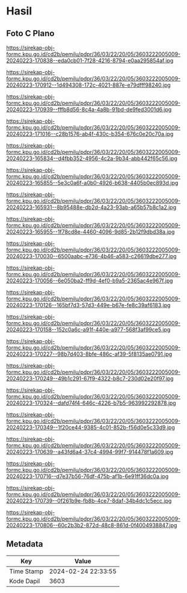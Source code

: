 # Hasil

## Foto C Plano

https://sirekap-obj-formc.kpu.go.id/cd2b/pemilu/pdpr/36/03/22/20/05/3603222005009-20240223-170838--eda0cb01-7f28-4216-8794-e0aa295854af.jpg

https://sirekap-obj-formc.kpu.go.id/cd2b/pemilu/pdpr/36/03/22/20/05/3603222005009-20240223-170912--1d494308-172c-4021-887e-e79dfff98240.jpg

https://sirekap-obj-formc.kpu.go.id/cd2b/pemilu/pdpr/36/03/22/20/05/3603222005009-20240223-170939--fffb8d56-8c4a-4a8b-91bd-de9fed3001d6.jpg

https://sirekap-obj-formc.kpu.go.id/cd2b/pemilu/pdpr/36/03/22/20/05/3603222005009-20240223-171016--c28b1576-ab4f-430c-b354-676c0e20c70a.jpg

https://sirekap-obj-formc.kpu.go.id/cd2b/pemilu/pdpr/36/03/22/20/05/3603222005009-20240223-165834--d4fbb352-4956-4c2a-9b34-abb442f65c56.jpg

https://sirekap-obj-formc.kpu.go.id/cd2b/pemilu/pdpr/36/03/22/20/05/3603222005009-20240223-165855--5e3c0a6f-a0b0-4926-b638-4405b0ec893d.jpg

https://sirekap-obj-formc.kpu.go.id/cd2b/pemilu/pdpr/36/03/22/20/05/3603222005009-20240223-165931--8b95488e-db2d-4a23-93ab-a65b57b8c1a2.jpg

https://sirekap-obj-formc.kpu.go.id/cd2b/pemilu/pdpr/36/03/22/20/05/3603222005009-20240223-165955--1f78cd8e-4460-4096-9d85-2b12f9dbd38a.jpg

https://sirekap-obj-formc.kpu.go.id/cd2b/pemilu/pdpr/36/03/22/20/05/3603222005009-20240223-170030--6500aabc-e736-4b46-a583-c26619dbe277.jpg

https://sirekap-obj-formc.kpu.go.id/cd2b/pemilu/pdpr/36/03/22/20/05/3603222005009-20240223-170056--6e050ba2-ff9d-4ef0-b9a5-2365ac4e967f.jpg

https://sirekap-obj-formc.kpu.go.id/cd2b/pemilu/pdpr/36/03/22/20/05/3603222005009-20240223-170126--165bf7d3-57d3-449e-b67e-fe8c39af6183.jpg

https://sirekap-obj-formc.kpu.go.id/cd2b/pemilu/pdpr/36/03/22/20/05/3603222005009-20240223-170158--152c0a6c-a91f-440e-a977-568f3af99ce5.jpg

https://sirekap-obj-formc.kpu.go.id/cd2b/pemilu/pdpr/36/03/22/20/05/3603222005009-20240223-170227--98b7d403-8bfe-486c-af39-5f8135ae0791.jpg

https://sirekap-obj-formc.kpu.go.id/cd2b/pemilu/pdpr/36/03/22/20/05/3603222005009-20240223-170249--49b1c291-67f9-4322-b8c7-230d02e20f97.jpg

https://sirekap-obj-formc.kpu.go.id/cd2b/pemilu/pdpr/36/03/22/20/05/3603222005009-20240223-170324--dafd74f4-646c-4226-b7b5-963992292878.jpg

https://sirekap-obj-formc.kpu.go.id/cd2b/pemilu/pdpr/36/03/22/20/05/3603222005009-20240223-170349--1f20ce44-9385-4c01-852b-f56d0e5c33d9.jpg

https://sirekap-obj-formc.kpu.go.id/cd2b/pemilu/pdpr/36/03/22/20/05/3603222005009-20240223-170639--a43fd6a4-37c4-4994-99f7-914478f1a609.jpg

https://sirekap-obj-formc.kpu.go.id/cd2b/pemilu/pdpr/36/03/22/20/05/3603222005009-20240223-170716--d7e37b56-76df-475b-af1b-6e91ff36dc0a.jpg

https://sirekap-obj-formc.kpu.go.id/cd2b/pemilu/pdpr/36/03/22/20/05/3603222005009-20240223-170739--0f261b9e-fb8b-4ce7-8daf-34b4dc1c5ecc.jpg

https://sirekap-obj-formc.kpu.go.id/cd2b/pemilu/pdpr/36/03/22/20/05/3603222005009-20240223-170806--60c2b3b2-872d-48c8-861d-0f4004938847.jpg


## Metadata

| Key        | Value               |
| ---------- | ------------------- |
| Time Stamp | 2024-02-24 22:33:55 |
| Kode Dapil | 3603                |



